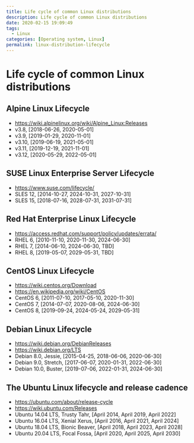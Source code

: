 ```yaml
---
title: Life cycle of common Linux distributions
description: Life cycle of common Linux distributions
date: 2020-02-15 19:09:49
tags:
  - Linux
categories: [Operating system, Linux]
permalink: linux-distribution-lifecycle
---
```


# Life cycle of common Linux distributions

## Alpine Linux Lifecycle
- https://wiki.alpinelinux.org/wiki/Alpine_Linux:Releases
- v3.8,  [2018-06-26, 2020-05-01]
- v3.9,  [2019-01-29, 2020-11-01]
- v3.10, [2019-06-19, 2021-05-01]
- v3.11, [2019-12-19, 2021-11-01]
- v3.12, [2020-05-29, 2022-05-01]

## SUSE Linux Enterprise Server Lifecycle
- https://www.suse.com/lifecycle/
- SLES 12, [2014-10-27, 2024-10-31, 2027-10-31]
- SLES 15, [2018-07-16, 2028-07-31, 2031-07-31]

## Red Hat Enterprise Linux Lifecycle
- https://access.redhat.com/support/policy/updates/errata/
- RHEL 6, [2010-11-10, 2020-11-30, 2024-06-30]
- RHEL 7, [2014-06-10, 2024-06-30, TBD]
- RHEL 8, [2019-05-07, 2029-05-31, TBD]

## CentOS Linux Lifecycle
- https://wiki.centos.org/Download
- https://en.wikipedia.org/wiki/CentOS
- CentOS 6, [2011-07-10, 2017-05-10, 2020-11-30]
- CentOS 7, [2014-07-07, 2020-08-06, 2024-06-30]
- CentOS 8, [2019-09-24, 2024-05-24, 2029-05-31]

## Debian Linux Lifecycle
- https://wiki.debian.org/DebianReleases
- https://wiki.debian.org/LTS
- Debian 8.0, Jessie,  [2015-04-25, 2018-06-06, 2020-06-30]
- Debian 9.0, Stretch, [2017-06-07, 2020-01-31, 2022-06-30]
- Debian 10.0, Buster, [2019-07-06, 2022-01-31, 2024-06-30]

## The Ubuntu Linux lifecycle and release cadence
- https://ubuntu.com/about/release-cycle
- https://wiki.ubuntu.com/Releases
- Ubuntu 14.04 LTS, Trusty Tahr,   [April 2014, April 2019, April 2022]
- Ubuntu 16.04 LTS, Xenial Xerus,  [April 2016, April 2021, April 2024]
- Ubuntu 18.04 LTS, Bionic Beaver, [April 2018, April 2023, April 2028]
- Ubuntu 20.04 LTS, Focal Fossa,   [April 2020, April 2025, April 2030]
